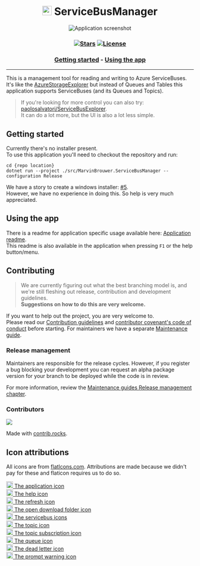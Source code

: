 [//]: # (Header)

[license-url]: /License.md#readme
[license-shield]: https://img.shields.io/badge/license-Apache--2.0-blue.svg?style=flat-square
[repo-stars-url]: https://github.com/Marvin-Brouwer/ServiceBusManager/stargazers
[repo-stars-shield]: https://img.shields.io/github/stars/Marvin-Brouwer/ServiceBusManager.svg?color=brightgreen&style=flat-square

<h1 align="center">
	<img src="/src/MarvinBrouwer.ServiceBusManager/Resources/app-icon.png" alt="logo" width="25" height="25" /> 
	ServiceBusManager
</h1>

<span align="center">

![Application screenshot](./src/MarvinBrouwer.ServiceBusManager/Resources/Documentation/base-plate.png)

</span>

<h3 align="center">

[![Stars][repo-stars-shield]][repo-stars-url] [![License][license-shield]][license-url]

</h3>

[//]: # (TOC)

<h3 align="center">

[Getting started](#getting-started) - [Using the app](#using-the-app)

</h3>
<hr/>

[//]: # (Document)

This is a management tool for reading and writing to Azure ServiceBuses.  
It's like the [AzureStorageExplorer](https://github.com/microsoft/AzureStorageExplorer#readme) but instead of Queues and Tables this application supports ServiceBuses (and its Queues and Topics).  

> If you're looking for more control you can also try: [paolosalvatori/ServiceBusExplorer](https://github.com/paolosalvatori/ServiceBusExplorer#readme).  
> It can do a lot more, but the UI is also a lot less simple.  

## Getting started

Currently there's no installer present.  
To use this application you'll need to checkout the repository and run:  

```text
cd {repo location}
dotnet run --project ./src/MarvinBrouwer.ServiceBusManager --configuration Release
```

We have a story to create a windows installer: [#5](https://github.com/Marvin-Brouwer/ServiceBusManager/issues/5).  
However, we have no experience in doing this. So help is very much appreciated.  

## Using the app

There is a readme for application specific usage available here: [Application readme](./src//MarvinBrouwer.ServiceBusManager/Readme.md).  
This readme is also available in the application when pressing `F1` or the help button/menu.  

## Contributing

> We are currently figuring out what the best branching model is, and we're still fleshing out release, contribution and development guidelines.  
> **Suggestions on how to do this are very welcome.**  
  
If you want to help out the project, you are very welcome to.  
Please read our [Contribution guidelines](/docs/Contributing.md#readme) and [contributor covenant's code of conduct](https://www.contributor-covenant.org) before starting.
For maintainers we have a separate [Maintenance guide](/docs/Maintaining.md#readme).  

### Release management

Maintainers are responsible for the release cycles.
However, if you register a bug blocking your development you can request an alpha package version for your branch to be deployed while the code is in review.

For more information, review the [Maintenance guides Release management chapter](/docs/Maintaining.md#release-management).  

### Contributors

<a href="https://github.com/Marvin-Brouwer/ServiceBusManager/graphs/contributors">
  <img src="https://contrib.rocks/image?repo=Marvin-Brouwer/ServiceBusManager" />
</a>

Made with [contrib.rocks](https://contrib.rocks).


## Icon attributions

All icons are from [flatIcons.com](https://www.flaticon.com/free-icons). 
Attributions are made because we didn't pay for these and flaticon requires us to do so.  

<a href="https://www.flaticon.com/free-icon/unemployment_4840311">
	<img src="/src/MarvinBrouwer.ServiceBusManager/Resources/Icons/app-icon.png" alt="" width="18" height="18" class="icon"/> The application icon
</a><br/>
<a href="https://www.flaticon.com/free-icon/info_785822">
	<img src="/src/MarvinBrouwer.ServiceBusManager/Resources/Icons/info.png" alt="" width="18" height="18" class="icon"/> The help icon
</a><br/>
<a href="https://www.flaticon.com/premium-icon/refresh-button_2267901">
	<img src="/src/MarvinBrouwer.ServiceBusManager/Resources/Icons/refresh-button.png" alt="" width="18" height="18" class="icon"/> The refresh icon
</a><br/>
<a href="https://www.flaticon.com/premium-icon/open-folder_3735134">
	<img src="/src/MarvinBrouwer.ServiceBusManager/Resources/Icons/open-folder.png" alt="" width="18" height="18" class="icon"/> The open download folder icon
</a><br/>
<a href="https://www.flaticon.com/free-icon/hub_984448">
	<img src="/src/MarvinBrouwer.ServiceBusManager/Resources/Icons/servicebus.png" alt="" width="18" height="18" class="icon"/> The servicebus icons
</a><br/>
<a href="https://www.flaticon.com/premium-icon/book_2702096">
	<img src="/src/MarvinBrouwer.ServiceBusManager/Resources/Icons/topic.png" alt="" width="18" height="18" class="icon"/> The topic icon
</a><br/>
<a href="https://www.flaticon.com/premium-icon/open-book_2702154?related_id=2702154">
	<img src="/src/MarvinBrouwer.ServiceBusManager/Resources/Icons/topic-subscription.png" alt="" width="18" height="18" class="icon"/> The topic subscription icon
</a><br/>
<a href="https://www.flaticon.com/premium-icon/books_2702093">
	<img src="/src/MarvinBrouwer.ServiceBusManager/Resources/Icons/queue.png" alt="" width="18" height="18" class="icon"/> The queue icon
</a><br/>
<a href="https://www.flaticon.com/free-icon/books-stack-of-three_29302">
	<img src="/src/MarvinBrouwer.ServiceBusManager/Resources/Icons/dead-letter.png" alt="" width="18" height="18" class="icon"/> The dead letter icon
</a><br/>
<a href="https://www.flaticon.com/free-icon/warning_595067">
	<img src="/src/MarvinBrouwer.ServiceBusManager/Resources/Icons/warning.png" alt="" width="18" height="18" class="icon"/> The prompt warning icon
</a>
